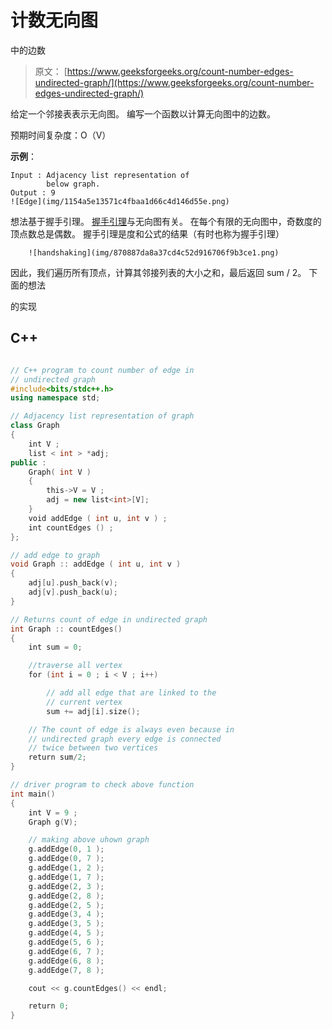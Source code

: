 # 计数无向图

中的边数

> 原文： [https://www.geeksforgeeks.org/count-number-edges-undirected-graph/](https://www.geeksforgeeks.org/count-number-edges-undirected-graph/)

给定一个邻接表表示无向图。 编写一个函数以计算无向图中的边数。

预期时间复杂度：O（V）

**示例**：

```
Input : Adjacency list representation of
        below graph.  
Output : 9
![Edge](img/1154a5e13571c4fbaa1d66c4d146d55e.png)

```

想法基于握手引理。 [握手引理](https://www.geeksforgeeks.org/handshaking-lemma-and-interesting-tree-properties/)与无向图有关。 在每个有限的无向图中，奇数度的顶点数总是偶数。 握手引理是度和公式的结果（有时也称为握手引理）

```
    ![handshaking](img/870887da8a37cd4c52d916706f9b3ce1.png) 
```

因此，我们遍历所有顶点，计算其邻接列表的大小之和，最后返回 sum / 2。 下面的想法

的实现

## C++

```cpp

// C++ program to count number of edge in 
// undirected graph 
#include<bits/stdc++.h> 
using namespace std; 

// Adjacency list representation of graph 
class Graph 
{ 
    int V ; 
    list < int > *adj; 
public : 
    Graph( int V ) 
    { 
        this->V = V ; 
        adj = new list<int>[V]; 
    } 
    void addEdge ( int u, int v ) ; 
    int countEdges () ; 
}; 

// add edge to graph 
void Graph :: addEdge ( int u, int v ) 
{ 
    adj[u].push_back(v); 
    adj[v].push_back(u); 
} 

// Returns count of edge in undirected graph 
int Graph :: countEdges() 
{ 
    int sum = 0; 

    //traverse all vertex 
    for (int i = 0 ; i < V ; i++) 

        // add all edge that are linked to the 
        // current vertex 
        sum += adj[i].size(); 

    // The count of edge is always even because in 
    // undirected graph every edge is connected 
    // twice between two vertices 
    return sum/2; 
} 

// driver program to check above function 
int main() 
{ 
    int V = 9 ; 
    Graph g(V); 

    // making above uhown graph 
    g.addEdge(0, 1 ); 
    g.addEdge(0, 7 ); 
    g.addEdge(1, 2 ); 
    g.addEdge(1, 7 ); 
    g.addEdge(2, 3 ); 
    g.addEdge(2, 8 ); 
    g.addEdge(2, 5 ); 
    g.addEdge(3, 4 ); 
    g.addEdge(3, 5 ); 
    g.addEdge(4, 5 ); 
    g.addEdge(5, 6 ); 
    g.addEdge(6, 7 ); 
    g.addEdge(6, 8 ); 
    g.addEdge(7, 8 ); 

    cout << g.countEdges() << endl; 

    return 0; 
} 

```